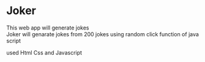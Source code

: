 # Joker
This web app will generate jokes 
<br>
Joker will genarate jokes from 200 jokes using random click function of java script

used Html Css and Javascript

